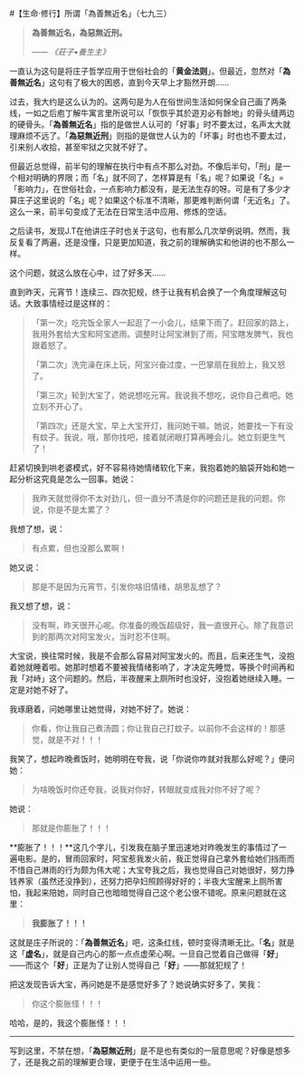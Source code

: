 #【生命⋅修行】所谓「為善無近名」（七九三）

> **為善無近名，為惡無近刑。**
>
> —— *《莊子•養生主》*

一直认为这句是将庄子哲学应用于世俗社会的「**黄金法则**」。但最近，忽然对「**為善無近名**」这句有了极大的困惑，直到今天早上才豁然开朗……

过去，我大约是这么认为的。这两句是为人在俗世间生活如何保全自己画了两条线，一如之后庖丁解牛寓言里所说可以「恢恢乎其於遊刃必有餘地」的骨头缝两边的硬骨头。「**為善無近名**」指的是做世人认可的「好事」时不要太过，名声太大就理麻烦不远了。「**為惡無近刑**」则指的是做世人认为的「坏事」时也也不要太过，引来别人收拾，甚至牢狱之灾就不好了。

但最近总觉得，前半句的理解在执行中有点不那么对劲。不像后半句，「刑」是一个相对明确的界限；而「名」就不同了，怎样算是有「名」呢？如果说「名」=「影响力」，在世俗社会，一点影响力都没有，是无法生存的呀。可是有了多少才算庄子这里说的「名」呢？如果这个标准不清晰，那更难判断何谓「无近名」了。这么一来，前半句变成了无法在日常生活中应用、修炼的空话。

之后读书，发现J.T在他讲庄子时也关于这句，也有那么几次举例说明。然而，我反复看了两遍，还是没懂，只是更加知道，我之前的理解确实和他讲的也不那么一样。

这个问题，就这么放在心中，过了好多天……

直到昨天，元宵节！连续三、四次犯规，终于让我有机会换了一个角度理解这句话。大致事情经过是这样的：

> 「第一次」吃完饭全家人一起逛了一小会儿，结果下雨了。赶回家的路上，我用外套给大宝和阿宝遮雨。调整时让阿宝淋到了雨，阿宝瞎发脾气，我也跟着怒了。
>
> 「第二次」洗完澡在床上玩，阿宝兴奋过度，一巴掌扇在我脸上，我又怒了。
>
> 「第三次」轮到大宝了，她说想吃元宵。我说我不想吃，说你自己煮吧。她立刻不开心了。
>
> 「第四次」还是大宝，早上大宝开灯，我问她干嘛。她说，她要找一下有没有蚊子。我说，哦，那你找吧，接着就闭眼打算再睡会儿。她立刻更生气了！

赶紧切换到哄老婆模式，好不容易待她情绪软化下来，我抱着她的脑袋开始和她一起分析这究竟是怎么一回事。她说：

> 我昨天就觉得你不太对劲儿，但一直分不清是你的问题还是我的问题。你说，你是不是太累了？

我想了想，说：

> 有点累，但也没那么累啊！

她又说：

> 那是不是因为元宵节，引发你啥旧情绪，胡思乱想了？

我又想了想，说：

> 没有啊，昨天很开心呢。你准备的晚饭超级好，我一直很开心。除了我意识到的那两次对阿宝发火，当时忍不住啊。

大宝说，换往常时候，我是不会那么容易对阿宝发火的。而且，后来还生气，没抱着她就睡着啦。她那时想着不要被我情绪影响了，才决定先睡觉，等换个时间再和我「对峙」这个问题的。然后，半夜醒来上厕所时也没好，没抱着她继续入睡。一定是对她不好了。

我琢磨着，问她哪里让她觉得，对她不好了。她说：

> 你看，你让我自己煮汤圆；你让我自己打蚊子。以前你不会这样的！那感觉，就是不对！！！

我笑了，想起昨晚煮饭时，她明明在夸我，说「你说你咋就对我那么好呢？」便问她：

> 为啥晚饭时你还夸我，说我对你好，转眼就变成我对你不好了呢？

她说：

> 那就是你膨胀了！！！

**膨胀了！！！**这几个字儿，引发我在脑子里迅速地对昨晚发生的事情过了一遍电影。是的，冒雨回家时，阿宝惹我发火前，我正觉得自己拿外套给她们挡雨而不惜自己淋雨的行为颇为伟大呢；大宝夸我之后，我也觉得自己对她很好，努力挣钱养家（虽然还没挣到），还努力把孕妇照顾得好好的；半夜大宝醒来上厕所害怕，我起来陪她，同时自己也暗暗觉得自己这个老公很不错呢。原来问题就在这里：

> **我膨胀了！！！**

这就是庄子所说的：「**為善無近名**」吧，这条红线，顿时变得清晰无比。「**名**」就是这「**虚名**」，就是自己内心的那一点点虚荣心啊。一旦自己觉着自己做得「**好**」——而这个「**好**」正是为了让别人觉得自己「**好**」——那就犯规了！

把这发现告诉大宝，再问她是不是感觉好多了？她说确实好多了，笑我：

> 你这个膨胀怪！！！

哈哈，是的，我这个膨胀怪！！！



----

写到这里，不禁在想，「**為惡無近刑**」是不是也有类似的一层意思呢？好像是想多了，还是我之前的理解更合理，更便于在生活中运用一些。

